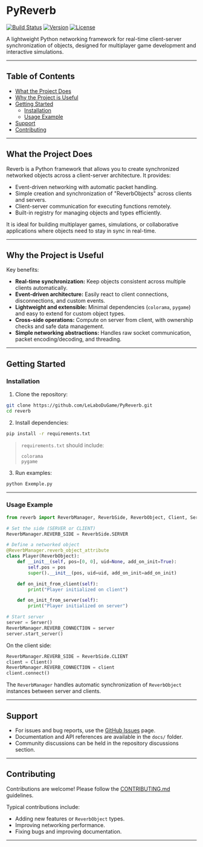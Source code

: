 
# PyReverb

[![Build Status](https://img.shields.io/badge/build-passing-brightgreen)]()
[![Version](https://img.shields.io/badge/version-1.0.0-blue)]()
[![License](https://img.shields.io/badge/license-MIT-green)]()

A lightweight Python networking framework for real-time client-server synchronization of objects, designed for multiplayer game development and interactive simulations.

---

## Table of Contents
- [What the Project Does](#what-the-project-does)
- [Why the Project is Useful](#why-the-project-is-useful)
- [Getting Started](#getting-started)
  - [Installation](#installation)
  - [Usage Example](#usage-example)
- [Support](#support)
- [Contributing](#contributing)

---

## What the Project Does

Reverb is a Python framework that allows you to create synchronized networked objects across a client-server architecture. It provides:

- Event-driven networking with automatic packet handling.
- Simple creation and synchronization of "ReverbObjects" across clients and servers.
- Client-server communication for executing functions remotely.
- Built-in registry for managing objects and types efficiently.

It is ideal for building multiplayer games, simulations, or collaborative applications where objects need to stay in sync in real-time.

---

## Why the Project is Useful

Key benefits:

- **Real-time synchronization:** Keep objects consistent across multiple clients automatically.
- **Event-driven architecture:** Easily react to client connections, disconnections, and custom events.
- **Lightweight and extensible:** Minimal dependencies (`colorama`, `pygame`) and easy to extend for custom object types.
- **Cross-side operations:** Compute on server from client, with ownership checks and safe data management.
- **Simple networking abstractions:** Handles raw socket communication, packet encoding/decoding, and threading.

---

## Getting Started

### Installation

1. Clone the repository:

```bash
git clone https://github.com/LeLaboDuGame/PyReverb.git
cd reverb
````

2. Install dependencies:

```bash
pip install -r requirements.txt
```

> `requirements.txt` should include:
>
> ```text
> colorama
> pygame
> ```

3. Run examples:

```bash
python Exemple.py
```

---

### Usage Example

```python
from reverb import ReverbManager, ReverbSide, ReverbObject, Client, Server, ReverbManager

# Set the side (SERVER or CLIENT)
ReverbManager.REVERB_SIDE = ReverbSide.SERVER

# Define a networked object
@ReverbManager.reverb_object_attribute
class Player(ReverbObject):
    def __init__(self, pos=[0, 0], uid=None, add_on_init=True):
        self.pos = pos
        super().__init__(pos, uid=uid, add_on_init=add_on_init)

    def on_init_from_client(self):
        print("Player initialized on client")

    def on_init_from_server(self):
        print("Player initialized on server")

# Start server
server = Server()
ReverbManager.REVERB_CONNECTION = server
server.start_server()
```

On the client side:

```python
ReverbManager.REVERB_SIDE = ReverbSide.CLIENT
client = Client()
ReverbManager.REVERB_CONNECTION = client
client.connect()
```

The `ReverbManager` handles automatic synchronization of `ReverbObject` instances between server and clients.

---

## Support

* For issues and bug reports, use the [GitHub Issues](issues) page.
* Documentation and API references are available in the `docs/` folder.
* Community discussions can be held in the repository discussions section.

---

## Contributing

Contributions are welcome! Please follow the [CONTRIBUTING.md](docs/CONTRIBUTING.md) guidelines.

Typical contributions include:

* Adding new features or `ReverbObject` types.
* Improving networking performance.
* Fixing bugs and improving documentation.

---
